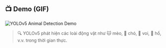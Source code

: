 
## 📺 Demo (GIF)

![YOLOv5 Animal Detection Demo](./demo.gif)

> 🔍 YOLOv5 phát hiện các loài động vật như 🐱 mèo, 🐶 chó, 🐘 voi, 🐯 hổ, v.v. trong thời gian thực.
